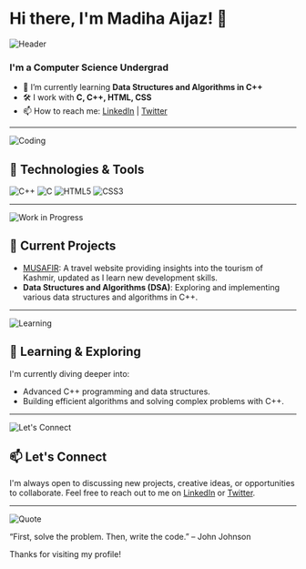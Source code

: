 # Hi there, I'm Madiha Aijaz! 👋

![Header](https://raw.githubusercontent.com/mirmadiha/mirmadiha/master/header.png)

### I'm a Computer Science Undergrad

- 🌱 I’m currently learning **Data Structures and Algorithms in C++**
- 🛠️ I work with **C, C++, HTML, CSS**
- 📫 How to reach me: [LinkedIn](https://www.linkedin.com/in/madiha-aijaz-b3152928b/) | [Twitter](https://twitter.com/Mir_Madiha_)

---

![Coding](https://raw.githubusercontent.com/mirmadiha/mirmadiha/master/coding.gif)

## 🔧 Technologies & Tools

![C++](https://img.shields.io/badge/-C++-00599C?style=flat&logo=cplusplus&logoColor=white)
![C](https://img.shields.io/badge/-C-A8B9CC?style=flat&logo=c&logoColor=white)
![HTML5](https://img.shields.io/badge/-HTML5-E34F26?style=flat&logo=html5&logoColor=white)
![CSS3](https://img.shields.io/badge/-CSS3-1572B6?style=flat&logo=css3&logoColor=white)

---

![Work in Progress](https://raw.githubusercontent.com/mirmadha/mirmadiha/master/work-in-progress.png)

## 🔭 Current Projects

- [MUSAFIR](https://github.com/mirmadiha/Musafir-website): A travel website providing insights into the tourism of Kashmir, updated as I learn new development skills.
- **Data Structures and Algorithms (DSA)**: Exploring and implementing various data structures and algorithms in C++.

---

![Learning](https://raw.githubusercontent.com/mirmadiha/mirmadiha/master/learning.gif)

## 🌱 Learning & Exploring

I'm currently diving deeper into:
- Advanced C++ programming and data structures.
- Building efficient algorithms and solving complex problems with C++.

---

![Let's Connect](https://raw.githubusercontent.com/mirmadiha/mirmadiha/master/lets-connect.png)

## 📫 Let's Connect

I'm always open to discussing new projects, creative ideas, or opportunities to collaborate. Feel free to reach out to me on [LinkedIn](https://www.linkedin.com/in/madiha-aijaz-b3152928b/) or [Twitter](https://twitter.com/Mir_Madiha_).

---

![Quote](https://raw.githubusercontent.com/mirmadiha/mirmadiha/master/quote.png)

“First, solve the problem. Then, write the code.” – John Johnson

Thanks for visiting my profile!


